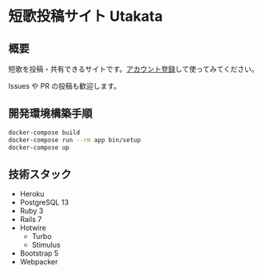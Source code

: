 # 短歌投稿サイト Utakata

## 概要

短歌を投稿・共有できるサイトです。[アカウント登録](https://utakatanka.jp/users/sign_up)して使ってみてください。

Issues や PR の投稿も歓迎します。

## 開発環境構築手順

```sh
docker-compose build
docker-compose run --rm app bin/setup
docker-compose up
```

## 技術スタック

- Heroku
- PostgreSQL 13
- Ruby 3
- Rails 7
- Hotwire
  - Turbo
  - Stimulus
- Bootstrap 5
- Webpacker
